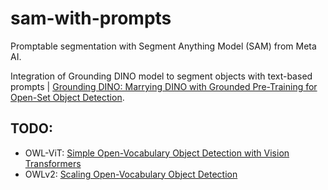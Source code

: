 # sam-with-prompts
Promptable segmentation with Segment Anything Model (SAM) from Meta AI.

Integration of Grounding DINO model to segment objects with text-based prompts | [Grounding DINO: Marrying DINO with Grounded Pre-Training for Open-Set Object Detection](https://arxiv.org/abs/2303.05499).

## TODO:
* OWL-ViT: [Simple Open-Vocabulary Object Detection with Vision Transformers](https://arxiv.org/pdf/2205.06230.pdf)
* OWLv2: [Scaling Open-Vocabulary Object Detection](https://arxiv.org/abs/2306.09683)
